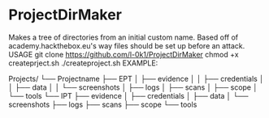 # ProjectDirMaker
Makes a tree of directories from an initial custom name. Based off of academy.hackthebox.eu's way files should be set up before an attack. USAGE git clone https://github.com/l-0k1/ProjectDirMaker chmod +x createprject.sh ./createproject.sh
EXAMPLE:

Projects/
└── Projectname
    ├── EPT
    │   ├── evidence
    │   │   ├── credentials
    │   │   ├── data
    │   │   └── screenshots
    │   ├── logs
    │   ├── scans
    │   ├── scope
    │   └── tools
    └── IPT
        ├── evidence
        │   ├── credentials
        │   ├── data
        │   └── screenshots
        ├── logs
        ├── scans
        ├── scope
        └── tools

